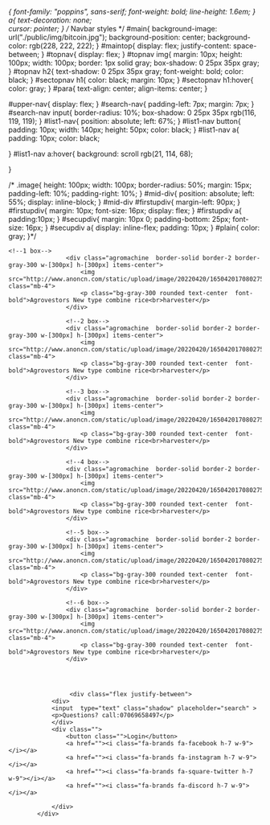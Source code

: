 *{
    font-family: "poppins", sans-serif;
    font-weight: bold;
    line-height: 1.6em;
}
a{
    text-decoration: none;  
    cursor: pointer;
}
/* Navbar styles */
#main{
    background-image: url("./public/img/bitcoin.jpg");
    background-position: center;
    background-color: rgb(228, 222, 222);
}
#maintop{
    display: flex;
    justify-content: space-between;
}
#topnav{
    display: flex;
}
#topnav img{
    margin: 10px;
    height: 100px;
    width: 100px;
    border: 1px solid gray;
    box-shadow: 0 25px 35px gray;
}
#topnav h2{
    text-shadow: 0 25px 35px gray;
    font-weight: bold;
    color: black;
}
#sectopnav h1{
    color: black;
    margin: 10px;
}
#sectopnav h1:hover{
    color: gray;
}
#para{
    text-align: center;
    align-items: center;
}



#upper-nav{
    display: flex;
}
#search-nav{
    padding-left: 7px;
    margin: 7px;
}
#search-nav input{
    border-radius: 10%;
    box-shadow: 0 25px 35px rgb(116, 119, 119);
}
#list1-nav{
    position: absolute;
    left: 67%;
}
#list1-nav button{
    padding: 10px;
    width: 140px;
    height: 50px;
    color: black;
}
#list1-nav a{
    padding: 10px;
    color: black;

}
#list1-nav a:hover{
    background: scroll rgb(21, 114, 68);


}

/*
.image{
    height: 100px;
    width: 100px;
    border-radius: 50%;
    margin: 15px;
    padding-left: 10%;
    padding-right: 10%;
}
#mid-div{
    position: absolute;
    left: 55%;
    display: inline-block;
}
#mid-div #firstupdiv{
    margin-left: 90px;
}
#firstupdiv{
    margin: 10px;
    font-size: 16px;
    display: flex;
}
#firstupdiv a{
    padding:10px;
}
#secupdiv{
    margin: 10px 0;
    padding-bottom: 25px;
    font-size: 16px;
}
#secupdiv a{
    display: inline-flex;
    padding: 10px;
}
#plain{
    color: gray;
}*/








    <!--1 box-->
                    <div class="agromachine  border-solid border-2 border-gray-300 w-[300px] h-[300px] items-center">
                        <img src="http://www.anoncn.com/static/upload/image/20220420/1650420170802751.jpg" class="mb-4">
                        <p class="bg-gray-300 rounded text-center  font-bold">Agrovestors New type combine rice<br>harvester</p>
                    </div>

                    <!--2 box-->
                    <div class="agromachine  border-solid border-2 border-gray-300 w-[300px] h-[300px] items-center">
                        <img src="http://www.anoncn.com/static/upload/image/20220420/1650420170802751.jpg" class="mb-4">
                        <p class="bg-gray-300 rounded text-center  font-bold">Agrovestors New type combine rice<br>harvester</p>
                    </div>

                    <!--3 box-->
                    <div class="agromachine  border-solid border-2 border-gray-300 w-[300px] h-[300px] items-center">
                        <img src="http://www.anoncn.com/static/upload/image/20220420/1650420170802751.jpg" class="mb-4">
                        <p class="bg-gray-300 rounded text-center  font-bold">Agrovestors New type combine rice<br>harvester</p>
                    </div>

                    <!--4 box-->
                    <div class="agromachine  border-solid border-2 border-gray-300 w-[300px] h-[300px] items-center">
                        <img src="http://www.anoncn.com/static/upload/image/20220420/1650420170802751.jpg" class="mb-4">
                        <p class="bg-gray-300 rounded text-center  font-bold">Agrovestors New type combine rice<br>harvester</p>
                    </div>

                    <!--5 box-->
                    <div class="agromachine  border-solid border-2 border-gray-300 w-[300px] h-[300px] items-center">
                        <img src="http://www.anoncn.com/static/upload/image/20220420/1650420170802751.jpg" class="mb-4">
                        <p class="bg-gray-300 rounded text-center  font-bold">Agrovestors New type combine rice<br>harvester</p>
                    </div>

                    <!--6 box-->
                    <div class="agromachine  border-solid border-2 border-gray-300 w-[300px] h-[300px] items-center">
                        <img src="http://www.anoncn.com/static/upload/image/20220420/1650420170802751.jpg" class="mb-4">
                        <p class="bg-gray-300 rounded text-center  font-bold">Agrovestors New type combine rice<br>harvester</p>
                    </div>




                     <div class="flex justify-between">
                <div>
                <input  type="text" class="shadow" placeholder="search" >
                <p>Questions? call:07069658497</p>
                </div>
                <div class="">
                    <button class="">Login</button>
                    <a href=""><i class="fa-brands fa-facebook h-7 w-9"></i></a>
                    <a href=""><i class="fa-brands fa-instagram h-7 w-9"></i></a>
                    <a href=""><i class="fa-brands fa-square-twitter h-7 w-9"></i></a>
                    <a href=""><i class="fa-brands fa-discord h-7 w-9"></i></a>

                </div>
            </div>